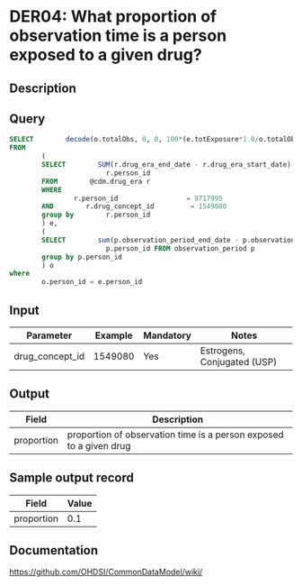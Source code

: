 <!---
Group:drug era
Name:DER04 What proportion of observation time is a person exposed to a given drug?
Author:Patrick Ryan
CDM Version: 5.0
-->

# DER04: What proportion of observation time is a person exposed to a given drug?

## Description
## Query
```sql
SELECT        decode(o.totalObs, 0, 0, 100*(e.totExposure*1.0/o.totalObs*1.0)) as proportion
FROM
        (
        SELECT        SUM(r.drug_era_end_date - r.drug_era_start_date) AS totExposure,
                        r.person_id
        FROM        @cdm.drug_era r
        WHERE
                r.person_id                 = 9717995
        AND        r.drug_concept_id         = 1549080
        group by        r.person_id
        ) e,
        (
        SELECT        sum(p.observation_period_end_date - p.observation_period_start_date) AS totalObs,
                        p.person_id FROM observation_period p
        group by p.person_id
        ) o
where
        o.person_id = e.person_id
```

## Input

|  Parameter |  Example |  Mandatory |  Notes |
| --- | --- | --- | --- |
| drug_concept_id | 1549080 | Yes | Estrogens, Conjugated (USP) |

## Output

|  Field |  Description |
| --- | --- |
| proportion | proportion of observation time is a person exposed to a given drug |

## Sample output record

|  Field |  Value |
| --- | --- |
| proportion |  0.1 |



## Documentation
https://github.com/OHDSI/CommonDataModel/wiki/

